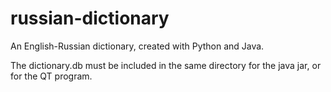 # russian-dictionary
An English-Russian dictionary, created with Python and Java.

The dictionary.db must be included in the same directory for the java jar, 
or for the QT program.